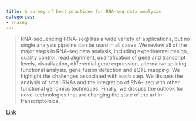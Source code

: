 ```yaml
---
title: A survey of best practices for RNA-seq data analysis
categories:
- rnaseq
---
```

> RNA-sequencing (RNA-seq) has a wide variety of applications, but no single
analysis pipeline can be used in all cases. We review all of the major steps
in RNA-seq data analysis, including experimental design, quality control, read
alignment, quantification of gene and transcript levels, visualization,
differential gene expression, alternative splicing, functional analysis, gene
fusion detection and eQTL mapping. We highlight the challenges associated with
each step. We discuss the analysis of small RNAs and the integration of RNA-
seq with other functional genomics techniques. Finally, we discuss the outlook
for novel technologies that are changing the state of the art in
transcriptomics.
<!--more-->

[Link](http://www.genomebiology.com/2016/17/1/13)
